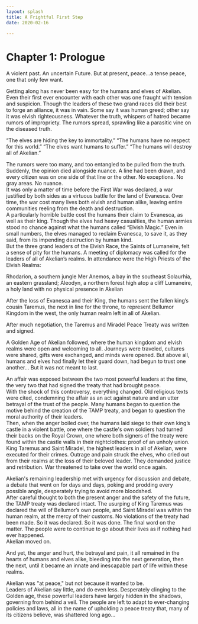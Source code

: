 ```yaml
---
layout: splash
title: A Frightful First Step
date: 2020-02-16

---
```

# Chapter 1: Prologue


A violent past.  An uncertain Future.
But at present, peace...a tense peace, one that only few want.  

Getting along has never been easy for the humans and elves of Akelian.  Even their first ever encounter with each other was one fraught with tension and suspicion.  Though the leaders of these two grand races did their best to forge an alliance, it was in vain. 
Some say it was human greed; other say it was elvish righteousness.  Whatever the truth, whispers of hatred became rumors of impropriety.  The rumors spread, sprawling like a parasitic vine on the diseased truth.  

“The elves are hiding the key to immortality.”
“The humans have no respect for this world.”
“The elves want humans to suffer.”
“The humans will destroy all of Akelian.”

The rumors were too many, and too entangled to be pulled from the truth.  Suddenly, the opinion died alongside nuance.  A line had been drawn, and every citizen was on one side of that line or the other.  No exceptions. No gray areas.  No nuance.   
It was only a matter of time before the First War was declared, a war justified by both sides as a virtuous battle for the land of Evanesca.  Over time, the war cost many lives both elvish and human alike, leaving entire communities reeling from the death and destruction.  
A particularly horrible battle cost the humans their claim to Evanesca, as well as their king.  Though the elves had heavy casualties, the human armies stood no chance against what the humans called “Elvish Magic.”  Even in small numbers, the elves managed to reclaim Evanesca, to save it, as they said, from its impending destruction by human kind.  
But the three grand leaders of the Elvish Race, the Saints of Lumaneire, felt a sense of pity for the humans. A meeting of diplomacy was called for the leaders of all of Akelian’s realms.  In attendance were the High Priests of the Elvish Realms: 

Rhodarion, a southern jungle 
Mer Anemos, a bay in the southeast
Solaurhia, an eastern grassland; 
Aleodyn, a northern forest high atop a cliff
Lumaneire, a holy land with no physical presence in Akelian

After the loss of Evanesca and their King, the humans sent the fallen king’s cousin Taremus, the next in line for the throne, to represent Bellumor Kingdom in the west, the only human realm left in all of Akelian.
 
After much negotiation, the Taremus and Miradel Peace Treaty was written and signed.

A Golden Age of Akelian followed, where the human kingdom and elvish realms were open and welcoming to all.  Journeys were traveled, cultures were shared, gifts were exchanged, and minds were opened.  But above all, humans and elves had finally let their guard down, had begun to trust one another...
But it was not meant to last.

An affair was exposed between the two most powerful leaders at the time, the very two that had signed the treaty that had brought peace.  
With the shock of this controversy, everything changed.  Old religious texts were cited, condemning the affair as an act against nature and an utter betrayal of the trust of the people.  Many humans began to question the motive behind the creation of the TAMP treaty, and began to question the moral authority of their leaders.  
Then, when the anger boiled over, the humans laid siege to their own king’s castle in a violent battle, one where the castle's own soldiers had turned their backs on the Royal Crown, one where both signers of the treaty were found within the castle walls in their nightclothes:  proof of an unholy union. King Taremus and Saint Miradel, the highest leaders in all of Akelian, were executed for their crimes. Outrage and pain struck the elves, who cried out from their realms at the loss of their beloved leader.  They demanded justice and retribution.  War threatened to take over the world once again. 

Akelian's remaining leadership met with urgency for discussion and debate, a debate that went on for days and days, poking and prodding every possible angle, desperately trying to avoid more bloodshed.   
After careful thought to both the present anger and the safety of the future, the TAMP treaty was declared intact.  The usurping of King Taremus was declared the will of Bellumor’s own people, and Saint Miradel was within the human realm, at the mercy of their customs. No violations of the treaty had been made. 
So it was declared.  So it was done. The final word on the matter.  The people were to continue to go about their lives as if nothing had ever happened.  
Akelian moved on.  

And yet, the anger and hurt, the betrayal and pain, it all remained in the hearts of humans and elves alike, bleeding into the next generation, then the next, until it became an innate and inescapable part of life within these realms.  

Akelian was "at peace," but not because it wanted to be.  
Leaders of Akelian say little, and do even less. Desperately clinging to the Golden age, these powerful leaders have largely hidden in the shadows, governing from behind a veil.  The people are left to adapt to ever-changing policies and laws, all in the name of upholding a peace treaty that, many of its citizens believe, was shattered long ago...


